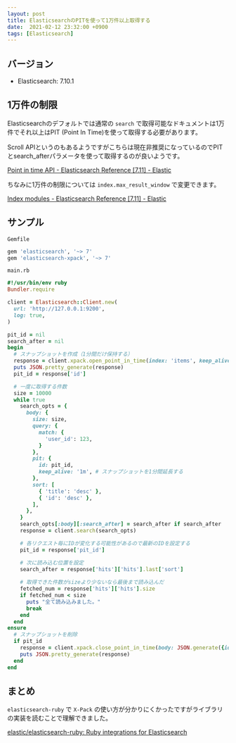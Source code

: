 ```yaml
---
layout: post
title: ElasticsearchのPITを使って1万件以上取得する 
date:  2021-02-12 23:32:00 +0900
tags: [Elasticsearch]
---
```


## バージョン

- Elasticsearch: 7.10.1

## 1万件の制限

Elasticsearchのデフォルトでは通常の `search` で取得可能なドキュメントは1万件でそれ以上はPIT (Point In Time)を使って取得する必要があります。

Scroll APIというのもあるようですがこちらは現在非推奨になっているのでPITとsearch_afterパラメータを使って取得するのが良いようです。

[Point in time API - Elasticsearch Reference [7.11] - Elastic](https://www.elastic.co/guide/en/elasticsearch/reference/current/point-in-time-api.html)

ちなみに1万件の制限については `index.max_result_window` で変更できます。

[Index modules - Elasticsearch Reference [7.11] - Elastic](https://www.elastic.co/guide/en/elasticsearch/reference/current/index-modules.html)

## サンプル

`Gemfile`
```ruby
gem 'elasticsearch', '~> 7'
gem 'elasticsearch-xpack', '~> 7'
```

`main.rb`
```ruby
#!/usr/bin/env ruby
Bundler.require

client = Elasticsearch::Client.new(
  url: 'http://127.0.0.1:9200',
  log: true,
)

pit_id = nil
search_after = nil
begin
  # スナップショットを作成（1分間だけ保持する）
  response = client.xpack.open_point_in_time(index: 'items', keep_alive: '1m')
  puts JSON.pretty_generate(response)
  pit_id = response['id']

  # 一度に取得する件数
  size = 10000
  while true
    search_opts = {
      body: {
        size: size,
        query: {
          match: {
            'user_id': 123,
          }
        },
        pit: {
          id: pit_id,
          keep_alive: '1m', # スナップショットを1分間延長する
        },
        sort: [
          { 'title': 'desc' },
          { 'id': 'desc' },
        ],
      },
    }
    search_opts[:body][:search_after] = search_after if search_after
    response = client.search(search_opts)

    # 各リクエスト毎にIDが変化する可能性があるので最新のIDを設定する
    pit_id = response['pit_id']

    # 次に読み込む位置を設定
    search_after = response['hits']['hits'].last['sort']
   
    # 取得できた件数がsizeより少ないなら最後まで読み込んだ
    fetched_num = response['hits']['hits'].size
    if fetched_num < size
      puts "全て読み込みました。"
      break
    end
  end
ensure
  # スナップショットを削除
  if pit_id
    response = client.xpack.close_point_in_time(body: JSON.generate({id: pit_id}))
    puts JSON.pretty_generate(response)
  end
end
```

## まとめ

`elasticsearch-ruby` で `X-Pack` の使い方が分かりにくかったですがライブラリの実装を読むことで理解できました。

[elastic/elasticsearch-ruby: Ruby integrations for Elasticsearch](https://github.com/elastic/elasticsearch-ruby)